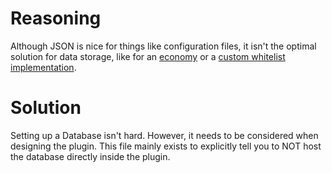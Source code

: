 # Reasoning
Although JSON is nice for things like configuration files, it isn't the optimal solution for data storage, like for an [economy](currency.md) or a [custom whitelist implementation](whitelist.md).
# Solution
Setting up a Database isn't hard. However, it needs to be considered when designing the plugin.
This file mainly exists to explicitly tell you to NOT host the database directly inside the plugin.